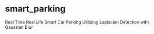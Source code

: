 # smart_parking
Real Time Real Life Smart Car Parking Utilizing Laplacian Detection with Gaussian Blur
